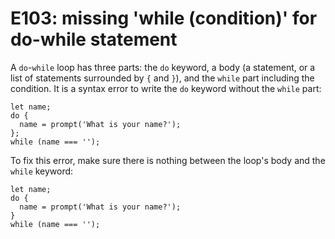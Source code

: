 # E103: missing 'while (condition)' for do-while statement

A `do`-`while` loop has three parts: the `do` keyword, a body (a statement, or a
list of statements surrounded by `{` and `}`), and the `while` part including
the condition. It is a syntax error to write the `do` keyword without the
`while` part:

    let name;
    do {
      name = prompt('What is your name?');
    };
    while (name === '');

To fix this error, make sure there is nothing between the loop's body and the
`while` keyword:

    let name;
    do {
      name = prompt('What is your name?');
    }
    while (name === '');
